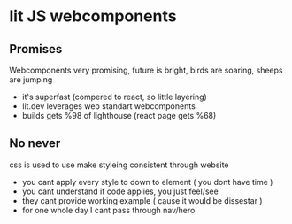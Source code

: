 # lit JS webcomponents
## Promises
Webcomponents very promising, future is bright, birds are soaring, sheeps are jumping
* it's superfast (compered to react, so little layering)
* lit.dev leverages web standart webcomponents
* builds gets %98 of lighthouse (react page gets %68)  

## No never
css is used to use make styleing consistent through website
*  you cant apply every style to down to element ( you dont have time )
*  you cant understand if code applies, you just feel/see 
*  they cant provide working example ( cause it would be dissestar )
*  for one whole day I cant pass through nav/hero

